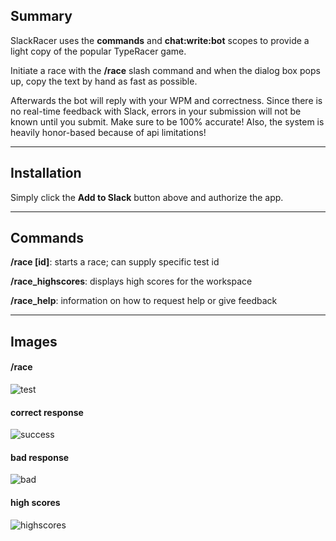 ## Summary

SlackRacer uses the **commands** and **chat:write:bot** scopes to provide a light copy of the popular TypeRacer game. 

Initiate a race with the **/race** slash command and when the dialog box pops up, copy the text by hand as fast as possible. 

Afterwards the bot will reply with your WPM and correctness. Since there is no real-time feedback with Slack, errors in your submission will not be known until you submit. Make sure to be 100% accurate! Also, the system is heavily honor-based because
of api limitations! 

---

## Installation

Simply click the **Add to Slack** button above and authorize the app.

---

## Commands

**/race [id]**: starts a race; can supply specific test id

**/race_highscores**: displays high scores for the workspace

**/race_help**: information on how to request help or give feedback

--- 

## Images

#### /race
![test](https://i.imgur.com/GkQUoQb.png)

#### correct response
![success](https://i.imgur.com/el3O2T1.png)

#### bad response
![bad](https://i.imgur.com/8oOcXe3.png)

#### high scores
![highscores](https://i.imgur.com/x4CPwA7.png)	